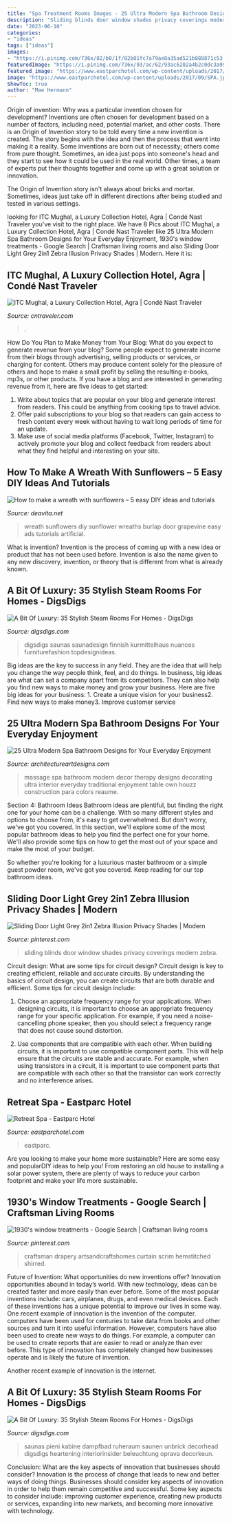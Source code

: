 ```yaml
---
title: "Spa Treatment Rooms Images - 25 Ultra Modern Spa Bathroom Designs For Your Everyday Enjoyment"
description: "Sliding blinds door window shades privacy coverings modern zebra"
date: "2023-06-10"
categories:
- "ideas"
tags: ["ideas"]
images:
- "https://i.pinimg.com/736x/82/b0/1f/82b01fc7a79ae8a35ad521b888871c53.jpg"
featuredImage: "https://i.pinimg.com/736x/93/ac/62/93ac6202a4b2c0dc3a9944951137d879.jpg"
featured_image: "https://www.eastparchotel.com/wp-content/uploads/2017/09/SPA.jpg"
image: "https://www.eastparchotel.com/wp-content/uploads/2017/09/SPA.jpg"
ShowToc: true
author: "Mae Hermann"
---
```



Origin of invention: Why was a particular invention chosen for development?
Inventions are often chosen for development based on a number of factors, including need, potential market, and other costs. There is an Origin of Invention story to be told every time a new invention is created. The story begins with the idea and then the process that went into making it a reality. 
Some inventions are born out of necessity; others come from pure thought. Sometimes, an idea just pops into someone's head and they start to see how it could be used in the real world. Other times, a team of experts put their thoughts together and come up with a great solution or innovation. 

The Origin of Invention story isn't always about bricks and mortar. Sometimes, ideas just take off in different directions after being studied and tested in various settings.

	

		
looking for ITC Mughal, a Luxury Collection Hotel, Agra | Condé Nast Traveler you've visit to the right place. We have 8 Pics about ITC Mughal, a Luxury Collection Hotel, Agra | Condé Nast Traveler like 25 Ultra Modern Spa Bathroom Designs for Your Everyday Enjoyment, 1930&#039;s window treatments - Google Search | Craftsman living rooms and also Sliding Door Light Grey 2in1 Zebra Illusion Privacy Shades | Modern. Here it is:
		
    
## ITC Mughal, A Luxury Collection Hotel, Agra | Condé Nast Traveler

<img loading=lazy src="https://media.cntraveler.com/photos/53d9b6b76dec627b149cb711/16:9/w_1280%2Cc_limit/itc-mughal-agra-agra-india-108703-5.jpg" onerror="this.onerror=null;this.src='https://tse3.mm.bing.net/th?id=OIP.H10pPrWjLeoNln_OKNAKPgHaFj&amp;pid=15.1';" alt="ITC Mughal, a Luxury Collection Hotel, Agra | Condé Nast Traveler">

_Source: cntraveler.com_

>. 

	

How Do You Plan to Make Money from Your Blog: What do you expect to generate revenue from your blog?
Some people expect to generate income from their blogs through advertising, selling products or services, or charging for content. Others may produce content solely for the pleasure of others and hope to make a small profit by selling the resulting e-books, mp3s, or other products. If you have a blog and are interested in generating revenue from it, here are five ideas to get started: 
1. Write about topics that are popular on your blog and generate interest from readers. This could be anything from cooking tips to travel advice.
2. Offer paid subscriptions to your blog so that readers can gain access to fresh content every week without having to wait long periods of time for an update.
3. Make use of social media platforms (Facebook, Twitter, Instagram) to actively promote your blog and collect feedback from readers about what they find helpful and interesting on your site.

    
## How To Make A Wreath With Sunflowers – 5 Easy DIY Ideas And Tutorials

<img loading=lazy src="https://deavita.net/wp-content/uploads/2018/11/DIY-grapevine-and-sunflowers-wreath-with-burlap-bow-e1542348655965.jpg" onerror="this.onerror=null;this.src='https://tse1.mm.bing.net/th?id=OIP.PjJ_byYRT0J4gSlWN-YKKwHaIc&amp;pid=15.1';" alt="How to make a wreath with sunflowers – 5 easy DIY ideas and tutorials">

_Source: deavita.net_

>wreath sunflowers diy sunflower wreaths burlap door grapevine easy ads tutorials artificial. 

	

What is invention?
Invention is the process of coming up with a new idea or product that has not been used before. Invention is also the name given to any new discovery, invention, or theory that is different from what is already known.

    
## A Bit Of Luxury: 35 Stylish Steam Rooms For Homes - DigsDigs

<img loading=lazy src="https://www.digsdigs.com/photos/stylish-steam-rooms-for-homes-20-554x830.jpg" onerror="this.onerror=null;this.src='https://tse2.mm.bing.net/th?id=OIP.7YrPSvxuN25LkgJ1m7I9OQHaLG&amp;pid=15.1';" alt="A Bit Of Luxury: 35 Stylish Steam Rooms For Homes - DigsDigs">

_Source: digsdigs.com_

>digsdigs saunas saunadesign finnish kurmittelhaus nuances furniturefashion topdesignideas. 

	

Big ideas are the key to success in any field. They are the idea that will help you change the way people think, feel, and do things. In business, big ideas are what can set a company apart from its competitors. They can also help you find new ways to make money and grow your business. Here are five big ideas for your business: 1. Create a unique vision for your business2. Find new ways to make money3. Improve customer service
    
## 25 Ultra Modern Spa Bathroom Designs For Your Everyday Enjoyment

<img loading=lazy src="http://www.architectureartdesigns.com/wp-content/uploads/2013/10/1930-630x488.jpg" onerror="this.onerror=null;this.src='https://tse2.mm.bing.net/th?id=OIP.7BOQ-uTY143szZSHyeGGtQHaFv&amp;pid=15.1';" alt="25 Ultra Modern Spa Bathroom Designs for Your Everyday Enjoyment">

_Source: architectureartdesigns.com_

>massage spa bathroom modern decor therapy designs decorating ultra interior everyday traditional enjoyment table own houzz construction para colors reaume. 

	

Section 4: Bathroom Ideas
Bathroom ideas are plentiful, but finding the right one for your home can be a challenge. With so many different styles and options to choose from, it's easy to get overwhelmed. But don't worry, we've got you covered.
In this section, we'll explore some of the most popular bathroom ideas to help you find the perfect one for your home. We'll also provide some tips on how to get the most out of your space and make the most of your budget.

So whether you're looking for a luxurious master bathroom or a simple guest powder room, we've got you covered. Keep reading for our top bathroom ideas.

    
## Sliding Door Light Grey 2in1 Zebra Illusion Privacy Shades | Modern

<img loading=lazy src="https://i.pinimg.com/736x/93/ac/62/93ac6202a4b2c0dc3a9944951137d879.jpg" onerror="this.onerror=null;this.src='https://tse3.mm.bing.net/th?id=OIP._1ogXUvBQXwL1jgjontuzgHaJ3&amp;pid=15.1';" alt="Sliding Door Light Grey 2in1 Zebra Illusion Privacy Shades | Modern">

_Source: pinterest.com_

>sliding blinds door window shades privacy coverings modern zebra. 

	

Circuit design: What are some tips for circuit design?
Circuit design is key to creating efficient, reliable and accurate circuits. By understanding the basics of circuit design, you can create circuits that are both durable and efficient. Some tips for circuit design include:
1. Choose an appropriate frequency range for your applications. When designing circuits, it is important to choose an appropriate frequency range for your specific application. For example, if you need a noise-cancelling phone speaker, then you should select a frequency range that does not cause sound distortion.

2. Use components that are compatible with each other. When building circuits, it is important to use compatible component parts. This will help ensure that the circuits are stable and accurate. For example, when using transistors in a circuit, it is important to use component parts that are compatible with each other so that the transistor can work correctly and no interference arises.


    
## Retreat Spa - Eastparc Hotel

<img loading=lazy src="https://www.eastparchotel.com/wp-content/uploads/2017/09/SPA.jpg" onerror="this.onerror=null;this.src='https://tse3.mm.bing.net/th?id=OIP.Ofp8yR19Dvvg4FcyRdgznwHaE8&amp;pid=15.1';" alt="Retreat Spa - Eastparc Hotel">

_Source: eastparchotel.com_

>eastparc. 

	

Are you looking to make your home more sustainable? Here are some easy and popularDIY ideas to help you! From restoring an old house to installing a solar power system, there are plenty of ways to reduce your carbon footprint and make your life more sustainable.

    
## 1930&#039;s Window Treatments - Google Search | Craftsman Living Rooms

<img loading=lazy src="https://i.pinimg.com/736x/82/b0/1f/82b01fc7a79ae8a35ad521b888871c53.jpg" onerror="this.onerror=null;this.src='https://tse1.mm.bing.net/th?id=OIP.ParWavYNierhAwsZ7tsl1QHaEK&amp;pid=15.1';" alt="1930&#039;s window treatments - Google Search | Craftsman living rooms">

_Source: pinterest.com_

>craftsman drapery artsandcraftshomes curtain scrim hemstitched shirred. 

	

Future of Invention: What opportunities do new inventions offer?
Innovation opportunities abound in today’s world. With new technology, ideas can be created faster and more easily than ever before. Some of the most popular inventions include: cars, airplanes, drugs, and even medical devices. Each of these inventions has a unique potential to improve our lives in some way. 
One recent example of innovation is the invention of the computer. computers have been used for centuries to take data from books and other sources and turn it into useful information. However, computers have also been used to create new ways to do things. For example, a computer can be used to create reports that are easier to read or analyze than ever before. This type of innovation has completely changed how businesses operate and is likely the future of invention. 

Another recent example of innovation is the internet.

    
## A Bit Of Luxury: 35 Stylish Steam Rooms For Homes - DigsDigs

<img loading=lazy src="https://www.digsdigs.com/photos/stylish-steam-rooms-for-homes-33-554x755.jpg" onerror="this.onerror=null;this.src='https://tse2.mm.bing.net/th?id=OIP.51wyzwmRqP7Z7rLlJpYfKwHaKF&amp;pid=15.1';" alt="A Bit Of Luxury: 35 Stylish Steam Rooms For Homes - DigsDigs">

_Source: digsdigs.com_

>saunas pieni kabine dampfbad ruheraum saunen unbrick decorhead digsdigs heartening interiorinsider beleuchtung oprava decorkeun. 

	

Conclusion: What are the key aspects of innovation that businesses should consider?
Innovation is the process of change that leads to new and better ways of doing things. Businesses should consider key aspects of innovation in order to help them remain competitive and successful. Some key aspects to consider include: improving customer experience, creating new products or services, expanding into new markets, and becoming more innovative with technology.

